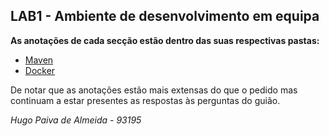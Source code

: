## LAB1 - Ambiente de desenvolvimento em equipa

**As anotações de cada secção estão dentro das suas respectivas pastas:**

-   [Maven](1.1_1.2/README.md)
-   [Docker](1.3/README.md)

De notar que as anotações estão mais extensas do que o pedido mas continuam a estar presentes as respostas às perguntas do guião.

_Hugo Paiva de Almeida - 93195_
